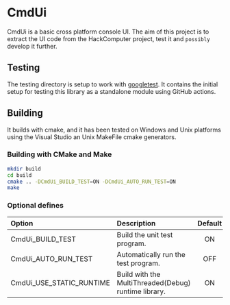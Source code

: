# CmdUi

CmdUi is a basic cross platform console UI. The aim of this project is to
extract the UI code from the HackComputer project, test it and `possibly` develop it further.

## Testing

The testing directory is setup to work with [googletest](https://github.com/google/googletest).
It contains the initial setup for testing this library as a standalone module using GitHub actions.

## Building

It builds with cmake, and it has been tested on Windows and Unix platforms using
the Visual Studio an Unix MakeFile cmake generators.

### Building with CMake and Make

```sh
mkdir build
cd build
cmake .. -DCmdUi_BUILD_TEST=ON -DCmdUi_AUTO_RUN_TEST=ON
make
```

### Optional defines

| Option                      | Description                                          | Default |
|:----------------------------|:-----------------------------------------------------|:-------:|
| CmdUi_BUILD_TEST         | Build the unit test program.                         |   ON    |
| CmdUi_AUTO_RUN_TEST      | Automatically run the test program.                  |   OFF   |
| CmdUi_USE_STATIC_RUNTIME | Build with the MultiThreaded(Debug) runtime library. |   ON    |
